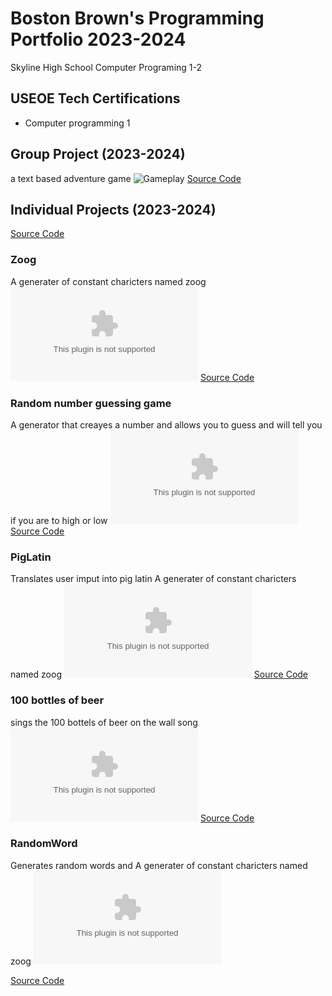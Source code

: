 # Boston Brown's Programming Portfolio 2023-2024
Skyline High School Computer Programing 1-2

## USEOE Tech Certifications 
* Computer programming 1

## Group Project (2023-2024)
a text based adventure game
![Gameplay]()
[Source Code](https://replit.com/@9702029/OutstandingInsecureConnection)

## Individual Projects (2023-2024)
[Source Code](https://replit.com/@9633067/image)
### Zoog
A generater of constant charicters named zoog
![Gameplay](https://github.com/Sirpugington683/Programing-reposotory/files/14116259/zoog.png.zip)
[Source Code](https://github.com/Sirpugington683/Programing-reposotory/files/14116280/zoogs.zip)

### Random number guessing game
A generator that creayes a number and allows you to guess and will tell you if you are to high or low
![Gameplay](https://github.com/Sirpugington683/Programing-reposotory/files/14144669/GuessingNum.png.zip)
[Source Code](https://github.com/Sirpugington683/Programing-reposotory/files/14144673/GuessingNumCode.png.zip)

### PigLatin
Translates user imput into pig latin
A generater of constant charicters named zoog
![Gameplay](https://github.com/Sirpugington683/Programing-reposotory/files/14144683/PigLatin.png.zip)
[Source Code](https://github.com/Sirpugington683/Programing-reposotory/files/14144695/Screenshot.2024-02-02.at.12.45.07.PM.png.zip)


### 100 bottles of beer
sings the 100 bottels of beer on the wall song
![Gameplay](https://github.com/Sirpugington683/Programing-reposotory/files/14144705/100Beer.png.zip)
[Source Code](https://github.com/Sirpugington683/Programing-reposotory/files/14144712/Screenshot.2024-02-02.at.12.47.51.PM.png.zip)


### RandomWord
Generates random words and
A generater of constant charicters named zoog
![Gameplay](https://github.com/Sirpugington683/Programing-reposotory/files/14144749/ranWord.2.png.zip)

[Source Code](https://github.com/Sirpugington683/Programing-reposotory/files/14144744/Screenshot.2024-02-02.at.12.49.19.PM.png.zip)
